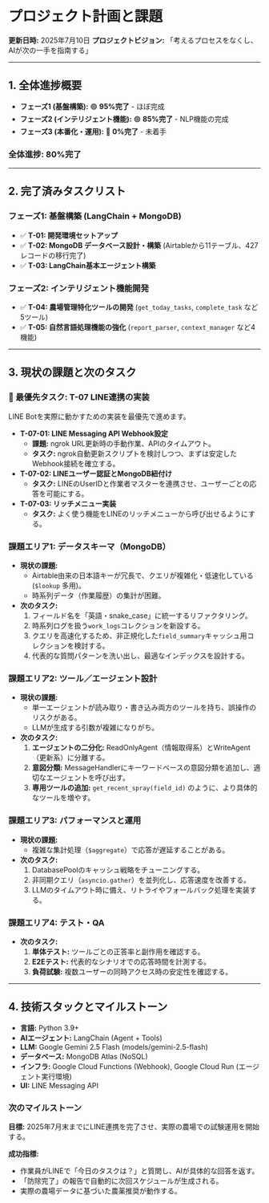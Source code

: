 # プロジェクト計画と課題

**更新日時:** 2025年7月10日
**プロジェクトビジョン:** 「考えるプロセスをなくし、AIが次の一手を指南する」

---

## 1. 全体進捗概要

- **フェーズ1 (基盤構築):** 🟢 **95%完了** - ほぼ完成
- **フェーズ2 (インテリジェント機能):** 🟢 **85%完了** - NLP機能の完成
- **フェーズ3 (本番化・運用):** 🔴 **0%完了** - 未着手

### 全体進捗: **80%完了**

---

## 2. 完了済みタスクリスト

### フェーズ1: 基盤構築 (LangChain + MongoDB)
- ✅ **T-01: 開発環境セットアップ**
- ✅ **T-02: MongoDB データベース設計・構築** (Airtableから11テーブル、427レコードの移行完了)
- ✅ **T-03: LangChain基本エージェント構築**

### フェーズ2: インテリジェント機能開発
- ✅ **T-04: 農場管理特化ツールの開発** (`get_today_tasks`, `complete_task` など5ツール)
- ✅ **T-05: 自然言語処理機能の強化** (`report_parser`, `context_manager` など4機能)

--- 

## 3. 現状の課題と次のタスク

### 🎯 最優先タスク: T-07 LINE連携の実装

LINE Botを実際に動かすための実装を最優先で進めます。

- **T-07-01: LINE Messaging API Webhook設定**
  - **課題:** ngrok URL更新時の手動作業、APIのタイムアウト。
  - **タスク:** ngrok自動更新スクリプトを検討しつつ、まずは安定したWebhook接続を確立する。
- **T-07-02: LINEユーザー認証とMongoDB紐付け**
  - **タスク:** LINEのUserIDと作業者マスターを連携させ、ユーザーごとの応答を可能にする。
- **T-07-03: リッチメニュー実装**
  - **タスク:** よく使う機能をLINEのリッチメニューから呼び出せるようにする。

### 課題エリア1: データスキーマ（MongoDB）

- **現状の課題:**
  - Airtable由来の日本語キーが冗長で、クエリが複雑化・低速化している (`$lookup` 多用)。
  - 時系列データ（作業履歴）の集計が困難。
- **次のタスク:**
  1. フィールド名を「英語・snake_case」に統一するリファクタリング。
  2. 時系列ログを扱う`work_logs`コレクションを新設する。
  3. クエリを高速化するため、非正規化した`field_summary`キャッシュ用コレクションを検討する。
  4. 代表的な質問パターンを洗い出し、最適なインデックスを設計する。

### 課題エリア2: ツール／エージェント設計

- **現状の課題:**
  - 単一エージェントが読み取り・書き込み両方のツールを持ち、誤操作のリスクがある。
  - LLMが生成する引数が複雑になりがち。
- **次のタスク:**
  1. **エージェントの二分化:** ReadOnlyAgent（情報取得系）とWriteAgent（更新系）に分離する。
  2. **意図分類:** MessageHandlerにキーワードベースの意図分類を追加し、適切なエージェントを呼び出す。
  3. **専用ツールの追加:** `get_recent_spray(field_id)` のように、より具体的なツールを増やす。

### 課題エリア3: パフォーマンスと運用

- **現状の課題:**
  - 複雑な集計処理（`$aggregate`）で応答が遅延することがある。
- **次のタスク:**
  1. DatabasePoolのキャッシュ戦略をチューニングする。
  2. 非同期クエリ（`asyncio.gather`）を並列化し、応答速度を改善する。
  3. LLMのタイムアウト時に備え、リトライやフォールバック処理を実装する。

### 課題エリア4: テスト・QA

- **次のタスク:**
  1. **単体テスト:** ツールごとの正答率と副作用を確認する。
  2. **E2Eテスト:** 代表的なシナリオでの応答時間を計測する。
  3. **負荷試験:** 複数ユーザーの同時アクセス時の安定性を確認する。

---

## 4. 技術スタックとマイルストーン

- **言語:** Python 3.9+
- **AIエージェント:** LangChain (Agent + Tools)
- **LLM:** Google Gemini 2.5 Flash (models/gemini-2.5-flash)
- **データベース:** MongoDB Atlas (NoSQL)
- **インフラ:** Google Cloud Functions (Webhook), Google Cloud Run (エージェント実行環境)
- **UI:** LINE Messaging API

### 次のマイルストーン

**目標:** 2025年7月末までにLINE連携を完了させ、実際の農場での試験運用を開始する。

**成功指標:** 
- 作業員がLINEで「今日のタスクは？」と質問し、AIが具体的な回答を返す。
- 「防除完了」の報告で自動的に次回スケジュールが生成される。
- 実際の農場データに基づいた農薬推奨が動作する。

